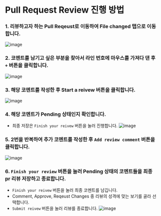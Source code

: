 # Pull Request Review 진행 방법

### 1. 리뷰하고자 하는 Pull Reqeust로 이동하여 File changed 탭으로 이동 합니다.
![image](https://github.com/LIN-KHU/linkhu-docs/assets/75254185/50657058-c426-4d78-97f1-e65778ed0376)


### 2. 코멘트를 남기고 싶은 부분을 찾아서 라인 번호에 마우스를 가져다 댄 후 `+` 버튼을 클릭합니다.
![image](https://github.com/LIN-KHU/linkhu-docs/assets/75254185/a9ca220f-2717-4f16-8db0-bec6378c9039)

### 3. 해당 코멘트를 작성한 후 Start a reivew 버튼을 클릭합니다.
![image](https://github.com/LIN-KHU/linkhu-docs/assets/75254185/c5f499a1-b2b7-4f04-98cf-e6b17417fadb)

### 4. 해당 코멘트가 Pending 상태인지 확인합니다.
- 최종 저장은  `Finish your reivew` 버튼을 눌러 진행합니다.
![image](https://github.com/LIN-KHU/linkhu-docs/assets/75254185/e6b24f5b-597e-4b8a-a0eb-0bc5885344bf)

### 5. 2번을 반복하여 추가 코멘트를 작성한 후 `Add review comment` 버튼을 클릭합니다. 
![image](https://github.com/LIN-KHU/linkhu-docs/assets/75254185/8506e936-0b2d-496b-91dd-60be42c5e4eb)

### 6. `Finish your review` 버튼을 눌러 Pending 상태의 코멘트들을 최종 pr 리뷰 저장하고 종료합니다.
- `Finish your reivew` 버튼을 눌러 최종 코멘트를 남깁니다.
- Comment, Approve, Reqeust Changes 중 리뷰의 성격에 맞는 보기를 골라 선택합니다.
- `Submit reivew` 버튼을 눌러 리뷰를 종료합니다.
![image](https://github.com/LIN-KHU/linkhu-docs/assets/75254185/0c0efdac-b78b-4afb-a676-4a5fd9177964)
